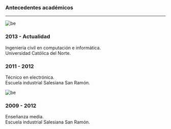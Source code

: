 ### Antecedentes académicos

---

![be](https://juanlamas.dev/portfolio/img/ucn.png "right")

### 2013 - Actualidad

Ingeniería civil en computación e informática.<br/>
Universidad Católica del Norte.


### 2011 - 2012

Técnico en electrónica.<br/>
Escuela industrial Salesiana San Ramón.

![be](https://juanlamas.dev/portfolio/img/salesianos.png "right")

### 2009 - 2012

Enseñanza media.<br/>
Escuela industrial Salesiana San Ramón.
